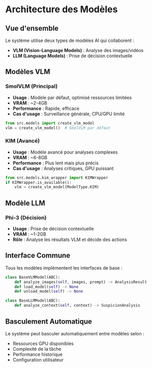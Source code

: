 # Architecture des Modèles

## Vue d'ensemble

Le système utilise deux types de modèles AI qui collaborent :

- **VLM (Vision-Language Models)** : Analyse des images/vidéos
- **LLM (Language Models)** : Prise de décision contextuelle

## Modèles VLM

### SmolVLM (Principal)
- **Usage** : Modèle par défaut, optimisé ressources limitées
- **VRAM** : ~2-4GB
- **Performance** : Rapide, efficace
- **Cas d'usage** : Surveillance générale, CPU/GPU limité

```python
from src.models import create_vlm_model
vlm = create_vlm_model()  # SmolVLM par défaut
```

### KIM (Avancé)  
- **Usage** : Modèle avancé pour analyses complexes
- **VRAM** : ~6-8GB
- **Performance** : Plus lent mais plus précis
- **Cas d'usage** : Analyses critiques, GPU puissant

```python
from src.models.kim_wrapper import KIMWrapper
if KIMWrapper.is_available():
    vlm = create_vlm_model(ModelType.KIM)
```

## Modèle LLM

### Phi-3 (Décision)
- **Usage** : Prise de décision contextuelle
- **VRAM** : ~1-2GB  
- **Rôle** : Analyse les résultats VLM et décide des actions

## Interface Commune

Tous les modèles implémentent les interfaces de base :

```python
class BaseVLMModel(ABC):
    def analyze_images(self, images, prompt) -> AnalysisResult
    def load_model(self) -> None
    def unload_model(self) -> None

class BaseLLMModel(ABC):
    def analyze_context(self, context) -> SuspicionAnalysis
```

## Basculement Automatique

Le système peut basculer automatiquement entre modèles selon :

- Ressources GPU disponibles
- Complexité de la tâche  
- Performance historique
- Configuration utilisateur